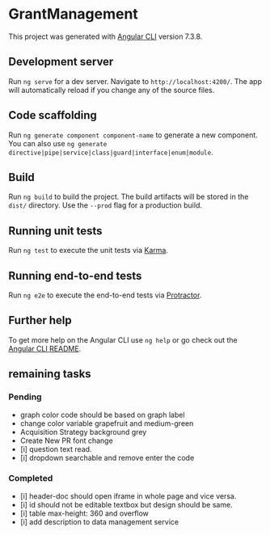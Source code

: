 # GrantManagement

This project was generated with [Angular CLI](https://github.com/angular/angular-cli) version 7.3.8.

## Development server

Run `ng serve` for a dev server. Navigate to `http://localhost:4200/`. The app will automatically reload if you change any of the source files.

## Code scaffolding

Run `ng generate component component-name` to generate a new component. You can also use `ng generate directive|pipe|service|class|guard|interface|enum|module`.

## Build

Run `ng build` to build the project. The build artifacts will be stored in the `dist/` directory. Use the `--prod` flag for a production build.

## Running unit tests

Run `ng test` to execute the unit tests via [Karma](https://karma-runner.github.io).

## Running end-to-end tests

Run `ng e2e` to execute the end-to-end tests via [Protractor](http://www.protractortest.org/).

## Further help

To get more help on the Angular CLI use `ng help` or go check out the [Angular CLI README](https://github.com/angular/angular-cli/blob/master/README.md).


## remaining tasks

### Pending
- graph color code should be based on graph label
- change color variable grapefruit and medium-green
- Acquisition Strategy background grey
- Create New PR font change
- [i] question text read.
- [i] dropdown searchable and remove enter the code

### Completed

- [i] header-doc should open iframe in whole page and vice versa.
- [i] id should not be editable textbox but design should be same.
- [i] table max-height: 360 and overflow
- [i] add description to data management service